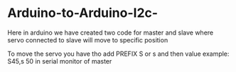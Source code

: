 # Arduino-to-Arduino-I2c-
Here in arduino we have created two code for master and slave 
where servo connected to slave will move to specific position

To move the servo you have tho add PREFIX S or s and then value 
example: S45,s 50 in serial monitor of master 